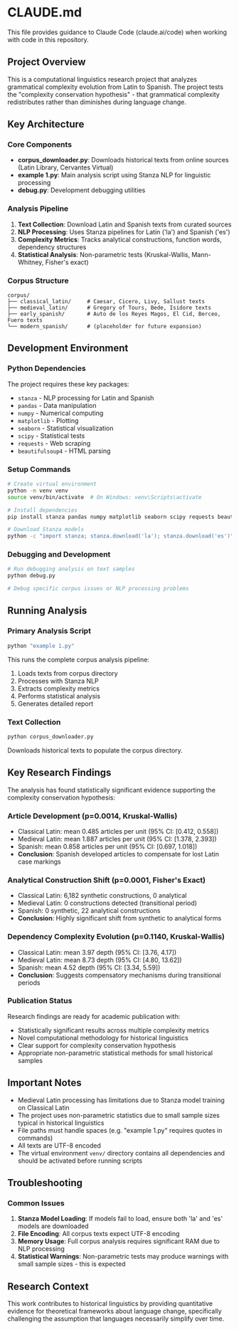 # CLAUDE.md

This file provides guidance to Claude Code (claude.ai/code) when working with code in this repository.

## Project Overview

This is a computational linguistics research project that analyzes grammatical complexity evolution from Latin to Spanish. The project tests the "complexity conservation hypothesis" - that grammatical complexity redistributes rather than diminishes during language change.

## Key Architecture

### Core Components

- **corpus_downloader.py**: Downloads historical texts from online sources (Latin Library, Cervantes Virtual)
- **example 1.py**: Main analysis script using Stanza NLP for linguistic processing
- **debug.py**: Development debugging utilities

### Analysis Pipeline

1. **Text Collection**: Download Latin and Spanish texts from curated sources
2. **NLP Processing**: Uses Stanza pipelines for Latin ('la') and Spanish ('es') 
3. **Complexity Metrics**: Tracks analytical constructions, function words, dependency structures
4. **Statistical Analysis**: Non-parametric tests (Kruskal-Wallis, Mann-Whitney, Fisher's exact)

### Corpus Structure

```
corpus/
├── classical_latin/     # Caesar, Cicero, Livy, Sallust texts
├── medieval_latin/      # Gregory of Tours, Bede, Isidore texts  
├── early_spanish/       # Auto de los Reyes Magos, El Cid, Berceo, Fuero texts
└── modern_spanish/      # (placeholder for future expansion)
```

## Development Environment

### Python Dependencies

The project requires these key packages:
- `stanza` - NLP processing for Latin and Spanish
- `pandas` - Data manipulation
- `numpy` - Numerical computing
- `matplotlib` - Plotting
- `seaborn` - Statistical visualization
- `scipy` - Statistical tests
- `requests` - Web scraping
- `beautifulsoup4` - HTML parsing

### Setup Commands

```bash
# Create virtual environment
python -m venv venv
source venv/bin/activate  # On Windows: venv\Scripts\activate

# Install dependencies
pip install stanza pandas numpy matplotlib seaborn scipy requests beautifulsoup4

# Download Stanza models
python -c "import stanza; stanza.download('la'); stanza.download('es')"
```

### Debugging and Development

```bash
# Run debugging analysis on text samples
python debug.py

# Debug specific corpus issues or NLP processing problems
```

## Running Analysis

### Primary Analysis Script

```bash
python "example 1.py"
```

This runs the complete corpus analysis pipeline:
1. Loads texts from corpus directory
2. Processes with Stanza NLP
3. Extracts complexity metrics
4. Performs statistical analysis
5. Generates detailed report

### Text Collection

```bash
python corpus_downloader.py
```

Downloads historical texts to populate the corpus directory.

## Key Research Findings

The analysis has found statistically significant evidence supporting the complexity conservation hypothesis:

### Article Development (p=0.0014, Kruskal-Wallis)
- Classical Latin: mean 0.485 articles per unit (95% CI: [0.412, 0.558])
- Medieval Latin: mean 1.887 articles per unit (95% CI: [1.378, 2.393]) 
- Spanish: mean 0.858 articles per unit (95% CI: [0.697, 1.018])
- **Conclusion**: Spanish developed articles to compensate for lost Latin case markings

### Analytical Construction Shift (p=0.0001, Fisher's Exact)
- Classical Latin: 6,182 synthetic constructions, 0 analytical
- Medieval Latin: 0 constructions detected (transitional period)
- Spanish: 0 synthetic, 22 analytical constructions
- **Conclusion**: Highly significant shift from synthetic to analytical forms

### Dependency Complexity Evolution (p=0.1140, Kruskal-Wallis)
- Classical Latin: mean 3.97 depth (95% CI: [3.76, 4.17])
- Medieval Latin: mean 8.73 depth (95% CI: [4.80, 13.62])
- Spanish: mean 4.52 depth (95% CI: [3.34, 5.59])
- **Conclusion**: Suggests compensatory mechanisms during transitional periods

### Publication Status
Research findings are ready for academic publication with:
- Statistically significant results across multiple complexity metrics
- Novel computational methodology for historical linguistics
- Clear support for complexity conservation hypothesis
- Appropriate non-parametric statistical methods for small historical samples

## Important Notes

- Medieval Latin processing has limitations due to Stanza model training on Classical Latin
- The project uses non-parametric statistics due to small sample sizes typical in historical linguistics
- File paths must handle spaces (e.g. "example 1.py" requires quotes in commands)
- All texts are UTF-8 encoded
- The virtual environment `venv/` directory contains all dependencies and should be activated before running scripts

## Troubleshooting

### Common Issues

1. **Stanza Model Loading**: If models fail to load, ensure both 'la' and 'es' models are downloaded
2. **File Encoding**: All corpus texts expect UTF-8 encoding
3. **Memory Usage**: Full corpus analysis requires significant RAM due to NLP processing
4. **Statistical Warnings**: Non-parametric tests may produce warnings with small sample sizes - this is expected

## Research Context

This work contributes to historical linguistics by providing quantitative evidence for theoretical frameworks about language change, specifically challenging the assumption that languages necessarily simplify over time.